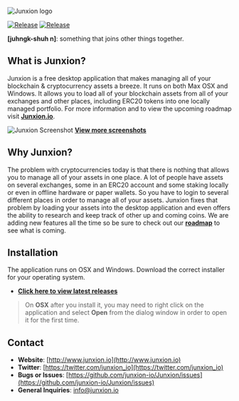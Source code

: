 ![Junxion logo](https://github.com/junxion-io/Junxion/blob/master/imagery/junxion-logo.png?raw=true)

[![Release](https://img.shields.io/github/release/junxion-io/Junxion.svg?style=flat-square)](https://github.com/junxion-io/Junxion/releases)
[![Release](https://img.shields.io/github/downloads/junxion-io/Junxion/total.svg)](https://github.com/junxion-io/Junxion/releases)

**[juhngk-shuh n]**: something that joins other things together.

## What is Junxion?
Junxion is a free desktop application that makes managing all of your blockchain & cryptocurrency assets a breeze. It runs on both Max OSX and Windows. It allows you to load all of your blockchain assets from all of your exchanges and other places, including ERC20 tokens into one locally managed portfolio. For more information and to view the upcoming roadmap visit **[Junxion.io](http://www.junxion.io)**.

![Junxion Screenshot](https://github.com/junxion-io/Junxion/blob/master/imagery/ss5.png?raw=true)
**[View more screenshots](https://github.com/junxion-io/Junxion/blob/master/SCREENSHOTS.md)**

## Why Junxion?
The problem with cryptocurrencies today is that there is nothing that allows you to manage all of your assets in one place. A lot of people have assets on several exchanges, some in an ERC20 account and some staking locally or even in offline hardware or paper wallets. So you have to login to several different places in order to manage all of your assets. Junxion fixes that problem by loading your assets into the desktop application and even offers the ability to research and keep track of other up and coming coins. We are adding new features all the time so be sure to check out our **[roadmap](http://www.junxion.io)** to see what is coming.

## Installation
The application runs on OSX and Windows. Download the correct installer for your operating system.

* **[Click here to view latest releases](https://github.com/junxion-io/Junxion/releases)**

> On **OSX** after you install it, you may need to right click on the application and
select **Open** from the dialog window in order to open it for the first time.

## Contact
* **Website**: [http://www.junxion.io](http://www.junxion.io)
* **Twitter**: [https://twitter.com/junxion_io](https://twitter.com/junxion_io)
* **Bugs or Issues**: [https://github.com/junxion-io/Junxion/issues](https://github.com/junxion-io/Junxion/issues)
* **General Inquiries**: <info@junxion.io> 
